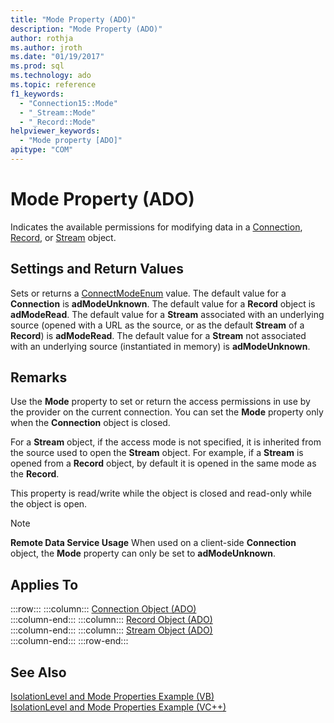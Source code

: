 ```yaml
---
title: "Mode Property (ADO)"
description: "Mode Property (ADO)"
author: rothja
ms.author: jroth
ms.date: "01/19/2017"
ms.prod: sql
ms.technology: ado
ms.topic: reference
f1_keywords:
  - "Connection15::Mode"
  - "_Stream::Mode"
  - "_Record::Mode"
helpviewer_keywords:
  - "Mode property [ADO]"
apitype: "COM"
---
```

# Mode Property (ADO)
Indicates the available permissions for modifying data in a [Connection](./connection-object-ado.md), [Record](./record-object-ado.md), or [Stream](./stream-object-ado.md) object.  
  
## Settings and Return Values  
 Sets or returns a [ConnectModeEnum](./connectmodeenum.md) value. The default value for a **Connection** is **adModeUnknown**. The default value for a **Record** object is **adModeRead**. The default value for a **Stream** associated with an underlying source (opened with a URL as the source, or as the default **Stream** of a **Record**) is **adModeRead**. The default value for a **Stream** not associated with an underlying source (instantiated in memory) is **adModeUnknown**.  
  
## Remarks  
 Use the **Mode** property to set or return the access permissions in use by the provider on the current connection. You can set the **Mode** property only when the **Connection** object is closed.  
  
 For a **Stream** object, if the access mode is not specified, it is inherited from the source used to open the **Stream** object. For example, if a **Stream** is opened from a **Record** object, by default it is opened in the same mode as the **Record**.  
  
 This property is read/write while the object is closed and read-only while the object is open.  
  
> [!NOTE]
>  **Remote Data Service Usage** When used on a client-side **Connection** object, the **Mode** property can only be set to **adModeUnknown**.  
  
## Applies To  

:::row:::
    :::column:::
        [Connection Object (ADO)](./connection-object-ado.md)  
    :::column-end:::
    :::column:::
        [Record Object (ADO)](./record-object-ado.md)  
    :::column-end:::
    :::column:::
        [Stream Object (ADO)](./stream-object-ado.md)  
    :::column-end:::
:::row-end:::

## See Also  
 [IsolationLevel and Mode Properties Example (VB)](./isolationlevel-and-mode-properties-example-vb.md)   
 [IsolationLevel and Mode Properties Example (VC++)](./isolationlevel-and-mode-properties-example-vc.md)